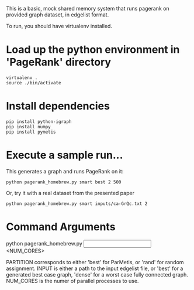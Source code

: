 This is a basic, mock shared memory system that runs pagerank on provided graph dataset, in edgelist format.

To run, you should have virtualenv installed.

# Load up the python environment in 'PageRank' directory
```
virtualenv .
source ./bin/activate
```

# Install dependencies
```
pip install python-igraph
pip install numpy
pip install pymetis
```

# Execute a sample run...

This generates a graph and runs PageRank on it:

```
python pagerank_homebrew.py smart best 2 500  
```

Or, try it with a real dataset from the presented paper

```
python pagerank_homebrew.py smart inputs/ca-GrQc.txt 2
```

# Command Arguments

python pagerank_homebrew.py <PARTITION> <INPUT> <NUM_CORES>  

PARTITION corresponds to either 'best' for ParMetis, or 'rand' for random assignment.
INPUT is either a path to the input edgelist file, or 'best' for a generated best case graph, 'dense' for a worst case fully connected graph.
NUM_CORES is the numer of parallel processes to use.